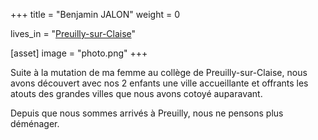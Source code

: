 +++
title = "Benjamin JALON"
weight = 0


lives_in = "[Preuilly-sur-Claise](https://www.google.com/maps/place/preuilly-sur-claise/)"


[asset]
image = "photo.png"
+++

Suite à la mutation de ma femme au collège de Preuilly-sur-Claise, nous avons découvert avec nos 2 enfants une ville accueillante et offrants les atouts des grandes villes que nous avons cotoyé auparavant.

Depuis que nous sommes arrivés à Preuilly, nous ne pensons plus déménager.



